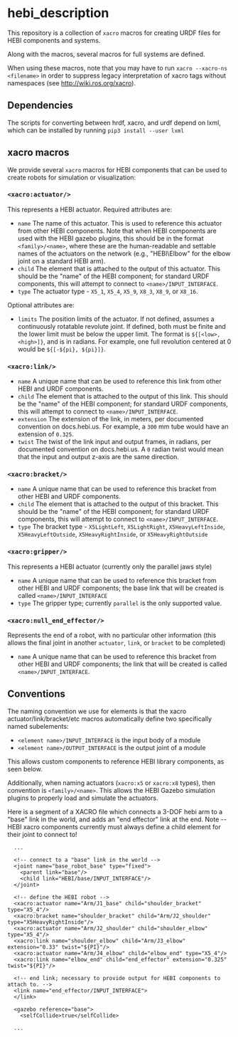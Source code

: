 # hebi_description

This repository is a collection of `xacro` macros for creating URDF files for HEBI components and systems.

Along with the macros, several macros for full systems are defined.

When using these macros, note that you may have to run `xacro --xacro-ns <filename>` in order to suppress legacy interpretation of xacro tags without namespaces (see http://wiki.ros.org/xacro).

## Dependencies

The scripts for converting between hrdf, xacro, and urdf depend on lxml, which can be installed by running `pip3 install --user lxml`

## xacro macros

We provide several `xacro` macros for HEBI components that can be used to create robots for simulation or visualization:

### `<xacro:actuator/>`

This represents a HEBI actuator.  Required attributes are:

* `name` The name of this actuator.  This is used to reference this actuator from other HEBI components.  Note that when HEBI components are used with the HEBI gazebo plugins, this should be in the format `<family>/<name>`, where these are the human-readable and settable names of the actuators on the network (e.g., "HEBI\Elbow" for the elbow joint on a standard HEBI arm).
* `child` The element that is attached to the output of this actuator. This should be the "name" of the HEBI component; for standard URDF components, this will attempt to connect to `<name>/INPUT_INTERFACE`.
* `type` The actuator type - `X5_1`, `X5_4`, `X5_9`, `X8_3`, `X8_9`, or `X8_16`.

Optional attributes are:

* `limits` The position limits of the actuator.  If not defined, assumes a continuously rotatable revolute joint.  If defined, both must be finite and the lower limit must be below the upper limit.  The format is `${[<low>,<high>]}`, and is in radians.  For example, one full revolution centered at 0 would be `${[-${pi}, ${pi}]}`.

### `<xacro:link/>`

* `name` A unique name that can be used to reference this link from other HEBI and URDF components.
* `child` The element that is attached to the output of this link. This should be the "name" of the HEBI component; for standard URDF components, this will attempt to connect to `<name>/INPUT_INTERFACE`.
* `extension` The extension of the link, in meters, per documented convention on docs.hebi.us. For example, a `300` mm tube would have an extension of `0.325`.
* `twist` The twist of the link input and output frames, in radians, per documented convention on docs.hebi.us.  A `0` radian twist would mean that the input and output z-axis are the same direction.

### `<xacro:bracket/>`

* `name` A unique name that can be used to reference this bracket from other HEBI and URDF components.
* `child` The element that is attached to the output of this bracket. This should be the "name" of the HEBI component; for standard URDF components, this will attempt to connect to `<name>/INPUT_INTERFACE`.
* `type` The bracket type - `X5LightLeft`, `X5LightRight`, `X5HeavyLeftInside`, `X5HeavyLeftOutside`, `X5HeavyRightInside`, or `X5HeavyRightOutside`

### `<xacro:gripper/>`

This represents a HEBI actuator (currently only the parallel jaws style)

* `name` A unique name that can be used to reference this bracket from other HEBI and URDF components; the base link that will be created is called `<name>/INPUT_INTERFACE`
* `type` The gripper type; currently `parallel` is the only supported value.

### `<xacro:null_end_effector/>`

Represents the end of a robot, with no particular other information (this allows the final joint in another `actuator`, `link`, or `bracket` to be completed)

* `name` A unique name that can be used to reference this bracket from other HEBI and URDF components; the link that will be created is called `<name>/INPUT_INTERFACE`.

## Conventions

The naming convention we use for elements is that the xacro actuator/link/bracket/etc macros automatically define two specifically named subelements:

* `<element name>/INPUT_INTERFACE` is the input body of a module
* `<element name>/OUTPUT_INTERFACE` is the output joint of a module

This allows custom components to reference HEBI library components, as seen below.

Additionally, when naming actuators (`xacro:x5` or `xacro:x8` types), then convention is `<family>/<name>`.  This allows the HEBI Gazebo simulation plugins to properly load and simulate the actuators.

Here is a segment of a XACRO file which connects a 3-DOF hebi arm to a "base" link in the world, and adds an "end effector" link at the end.  Note -- HEBI xacro components currently must always define a child element for their joint to connect to!

```
  ...

  <!-- connect to a "base" link in the world -->
  <joint name="base_robot_base" type="fixed">
    <parent link="base"/>
    <child link="HEBI/base/INPUT_INTERFACE"/>
  </joint>

  <!-- define the HEBI robot -->
  <xacro:actuator name="Arm/J1_base" child="shoulder_bracket" type="X5_4"/>
  <xacro:bracket name="shoulder_bracket" child="Arm/J2_shoulder" type="X5HeavyRightInside"/>
  <xacro:actuator name="Arm/J2_shoulder" child="shoulder_elbow" type="X5_4"/>
  <xacro:link name="shoulder_elbow" child="Arm/J3_elbow" extension="0.33" twist="${PI}"/>
  <xacro:actuator name="Arm/J4_elbow" child="elbow_end" type="X5_4"/>
  <xacro:link name="elbow_end" child="end_effector" extension="0.325" twist="${PI}"/>

  <!-- end link; necessary to provide output for HEBI components to attach to. -->
  <link name="end_effector/INPUT_INTERFACE">
  </link>

  <gazebo reference="base">
    <selfCollide>true</selfCollide>

  ...
```

